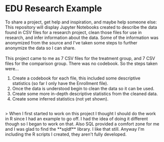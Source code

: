 # EDU Research Example
To share a project, get help and inspiration, and maybe help someone else:
<br>This repository will display Jupyter Notebooks created to describe the data found in CSV files for a research project,
clean those files for use in research, and infer information about the data.
Some of the information was anonymized from the source and I've taken some steps to further anonymize the data so I can share.
<br><br>
This project came to me as 7 CSV files for the treatment group, and 7 CSV files for the comparison group. There was no codebook. So the steps taken were...<br>
1. Create a codebook for each file, this included some descriptive statistics (so far I only have the Enrollment file).
2. Once the data is understood begin to clean the data so it can be used.
3. Create some more in-depth descriptive statistics from the cleaned data.
4. Create some inferred statistics (not yet shown).
<br>
> When I first started to work on this project I thought I should do the work in R since I had an example to go off.  I had the idea of doing it different though so I began to work on that. Also SQL provided a comfort zone for me and I was glad to find the **sqldf** library.  I like that still. Anyway I'm including the R scripts I created, they aren't fully developed.
